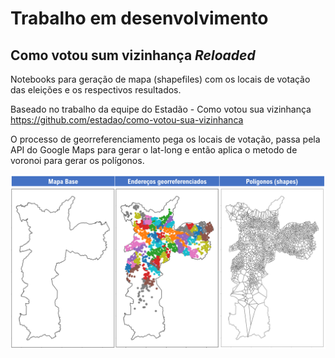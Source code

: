 # Trabalho em desenvolvimento

## Como votou sum vizinhança _Reloaded_

Notebooks para geração de mapa (shapefiles) com os locais de votação das eleições e os respectivos resultados.

Baseado no trabalho da equipe do Estadão - Como votou sua vizinhança https://github.com/estadao/como-votou-sua-vizinhanca

O processo de georreferenciamento pega os locais de votação, passa pela API do Google Maps para gerar o lat-long e então aplica o metodo de voronoi para gerar os polígonos.


![image](https://github.com/vinicius-macario/como-votou-reloaded/blob/f86b5382b7e203acd1ebcafa2f2c2973e8250d0d/georreferenciamento.png)

